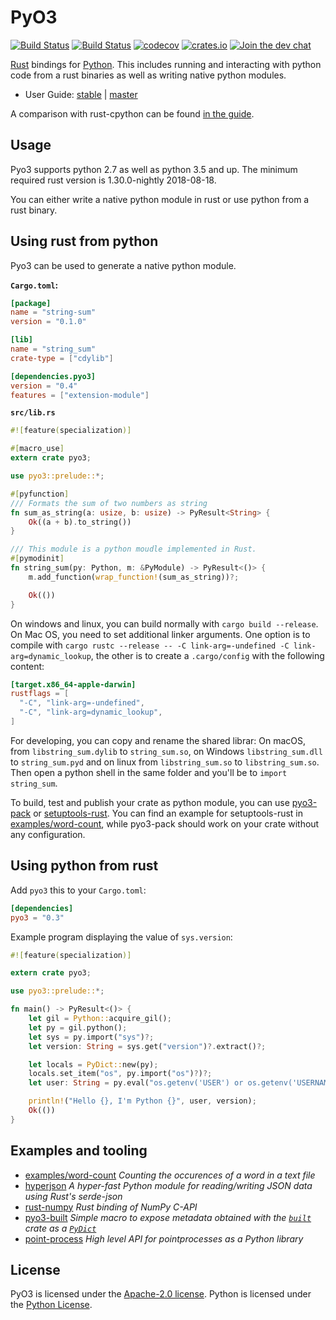 # PyO3

[![Build Status](https://travis-ci.org/PyO3/pyo3.svg?branch=master)](https://travis-ci.org/PyO3/pyo3)
[![Build Status](https://ci.appveyor.com/api/projects/status/github/PyO3/pyo3?branch=master&svg=true)](https://ci.appveyor.com/project/fafhrd91/pyo3)
[![codecov](https://codecov.io/gh/PyO3/pyo3/branch/master/graph/badge.svg)](https://codecov.io/gh/PyO3/pyo3)
[![crates.io](http://meritbadge.herokuapp.com/pyo3)](https://crates.io/crates/pyo3)
[![Join the dev chat](https://img.shields.io/gitter/room/nwjs/nw.js.svg)](https://gitter.im/PyO3/Lobby)

[Rust](http://www.rust-lang.org/) bindings for [Python](https://www.python.org/). This includes running and interacting with python code from a rust binaries as well as writing native python modules.

* User Guide: [stable](https://pyo3.rs) | [master](https://pyo3.rs/master)

A comparison with rust-cpython can be found [in the guide](https://pyo3.rs/master/rust-cpython.html).

## Usage

Pyo3 supports python 2.7 as well as python 3.5 and up. The minimum required rust version is 1.30.0-nightly 2018-08-18.

You can either write a native python module in rust or use python from a rust binary.

## Using rust from python

Pyo3 can be used to generate a native python module.

**`Cargo.toml`:**

```toml
[package]
name = "string-sum"
version = "0.1.0"

[lib]
name = "string_sum"
crate-type = ["cdylib"]

[dependencies.pyo3]
version = "0.4"
features = ["extension-module"]
```

**`src/lib.rs`**

```rust
#![feature(specialization)]

#[macro_use]
extern crate pyo3;

use pyo3::prelude::*;

#[pyfunction]
/// Formats the sum of two numbers as string
fn sum_as_string(a: usize, b: usize) -> PyResult<String> {
    Ok((a + b).to_string())
}

/// This module is a python moudle implemented in Rust.
#[pymodinit]
fn string_sum(py: Python, m: &PyModule) -> PyResult<()> {
    m.add_function(wrap_function!(sum_as_string))?;

    Ok(())
}
```

On windows and linux, you can build normally with `cargo build --release`. On Mac OS, you need to set additional linker arguments. One option is to compile with `cargo rustc --release -- -C link-arg=-undefined -C link-arg=dynamic_lookup`, the other is to create a `.cargo/config` with the following content:

```toml
[target.x86_64-apple-darwin]
rustflags = [
  "-C", "link-arg=-undefined",
  "-C", "link-arg=dynamic_lookup",
]
```

For developing, you can copy and rename the shared librar: On macOS, from `libstring_sum.dylib` to `string_sum.so`, on Windows `libstring_sum.dll` to `string_sum.pyd` and on linux from `libstring_sum.so` to `libstring_sum.so`. Then open a python shell in the same folder and you'll be to `import string_sum`. 

To build, test and publish your crate as python module, you can use [pyo3-pack](https://github.com/PyO3/pyo3-pack) or [setuptools-rust](https://github.com/PyO3/setuptools-rust). You can find an example for setuptools-rust in [examples/word-count](examples/word-count), while pyo3-pack should work on your crate without any configuration.

## Using python from rust

Add `pyo3` this to your `Cargo.toml`:

```toml
[dependencies]
pyo3 = "0.3"
```

Example program displaying the value of `sys.version`:

```rust
#![feature(specialization)]

extern crate pyo3;

use pyo3::prelude::*;

fn main() -> PyResult<()> {
    let gil = Python::acquire_gil();
    let py = gil.python();
    let sys = py.import("sys")?;
    let version: String = sys.get("version")?.extract()?;

    let locals = PyDict::new(py);
    locals.set_item("os", py.import("os")?)?;
    let user: String = py.eval("os.getenv('USER') or os.getenv('USERNAME')", None, Some(&locals))?.extract()?;

    println!("Hello {}, I'm Python {}", user, version);
    Ok(())
}
```

## Examples and tooling

 * [examples/word-count](examples/word-count) _Counting the occurences of a word in a text file_
 * [hyperjson](https://github.com/mre/hyperjson) _A hyper-fast Python module for reading/writing JSON data using Rust's serde-json_
 * [rust-numpy](https://github.com/rust-numpy/rust-numpy) _Rust binding of NumPy C-API_
 * [pyo3-built](https://github.com/PyO3/pyo3-built) _Simple macro to expose metadata obtained with the [`built`](https://crates.io/crates/built) crate as a [`PyDict`](https://pyo3.github.io/pyo3/pyo3/struct.PyDict.html)_
 * [point-process](https://github.com/ManifoldFR/point-process-rust/tree/master/pylib) _High level API for pointprocesses as a Python library_

## License

PyO3 is licensed under the [Apache-2.0 license](http://opensource.org/licenses/APACHE-2.0).
Python is licensed under the [Python License](https://docs.python.org/2/license.html).
